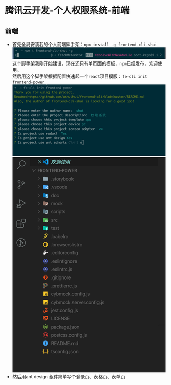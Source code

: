 # 腾讯云开发-个人权限系统-前端
## 前端
- 首先全局安装我的个人前端脚手架：```npm install -g frontend-cli-shui```
![前端脚手架](../assets/images/云开发前端脚手架.png)
这个脚手架我刚开始建设，现在还只有单页面的模板，```npm```已经发布，欢迎使用。<br/>
然后用这个脚手架根据配置快速起一个```react```项目模版：```fe-cli init frontend-power```
![前端脚手架](../assets/images/云开发前端模板.png)
![前端脚手架](../assets/images/云开发前端目录.png)
- 然后用ant design 组件简单写个登录页、表格页、表单页


